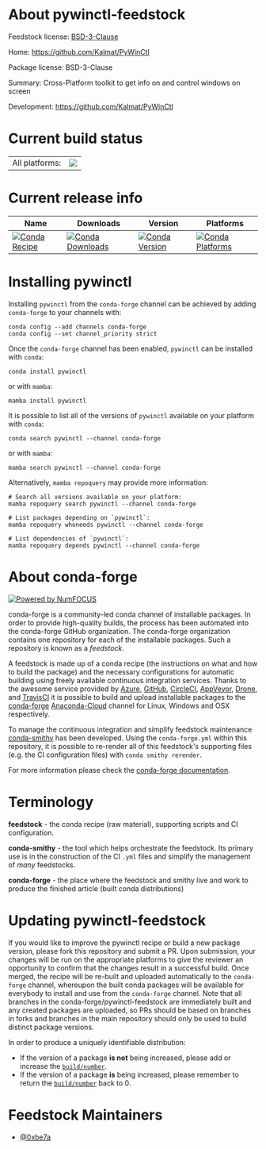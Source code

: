 About pywinctl-feedstock
========================

Feedstock license: [BSD-3-Clause](https://github.com/conda-forge/pywinctl-feedstock/blob/main/LICENSE.txt)

Home: https://github.com/Kalmat/PyWinCtl

Package license: BSD-3-Clause

Summary: Cross-Platform toolkit to get info on and control windows on screen

Development: https://github.com/Kalmat/PyWinCtl

Current build status
====================


<table><tr><td>All platforms:</td>
    <td>
      <a href="https://dev.azure.com/conda-forge/feedstock-builds/_build/latest?definitionId=20717&branchName=main">
        <img src="https://dev.azure.com/conda-forge/feedstock-builds/_apis/build/status/pywinctl-feedstock?branchName=main">
      </a>
    </td>
  </tr>
</table>

Current release info
====================

| Name | Downloads | Version | Platforms |
| --- | --- | --- | --- |
| [![Conda Recipe](https://img.shields.io/badge/recipe-pywinctl-green.svg)](https://anaconda.org/conda-forge/pywinctl) | [![Conda Downloads](https://img.shields.io/conda/dn/conda-forge/pywinctl.svg)](https://anaconda.org/conda-forge/pywinctl) | [![Conda Version](https://img.shields.io/conda/vn/conda-forge/pywinctl.svg)](https://anaconda.org/conda-forge/pywinctl) | [![Conda Platforms](https://img.shields.io/conda/pn/conda-forge/pywinctl.svg)](https://anaconda.org/conda-forge/pywinctl) |

Installing pywinctl
===================

Installing `pywinctl` from the `conda-forge` channel can be achieved by adding `conda-forge` to your channels with:

```
conda config --add channels conda-forge
conda config --set channel_priority strict
```

Once the `conda-forge` channel has been enabled, `pywinctl` can be installed with `conda`:

```
conda install pywinctl
```

or with `mamba`:

```
mamba install pywinctl
```

It is possible to list all of the versions of `pywinctl` available on your platform with `conda`:

```
conda search pywinctl --channel conda-forge
```

or with `mamba`:

```
mamba search pywinctl --channel conda-forge
```

Alternatively, `mamba repoquery` may provide more information:

```
# Search all versions available on your platform:
mamba repoquery search pywinctl --channel conda-forge

# List packages depending on `pywinctl`:
mamba repoquery whoneeds pywinctl --channel conda-forge

# List dependencies of `pywinctl`:
mamba repoquery depends pywinctl --channel conda-forge
```


About conda-forge
=================

[![Powered by
NumFOCUS](https://img.shields.io/badge/powered%20by-NumFOCUS-orange.svg?style=flat&colorA=E1523D&colorB=007D8A)](https://numfocus.org)

conda-forge is a community-led conda channel of installable packages.
In order to provide high-quality builds, the process has been automated into the
conda-forge GitHub organization. The conda-forge organization contains one repository
for each of the installable packages. Such a repository is known as a *feedstock*.

A feedstock is made up of a conda recipe (the instructions on what and how to build
the package) and the necessary configurations for automatic building using freely
available continuous integration services. Thanks to the awesome service provided by
[Azure](https://azure.microsoft.com/en-us/services/devops/), [GitHub](https://github.com/),
[CircleCI](https://circleci.com/), [AppVeyor](https://www.appveyor.com/),
[Drone](https://cloud.drone.io/welcome), and [TravisCI](https://travis-ci.com/)
it is possible to build and upload installable packages to the
[conda-forge](https://anaconda.org/conda-forge) [Anaconda-Cloud](https://anaconda.org/)
channel for Linux, Windows and OSX respectively.

To manage the continuous integration and simplify feedstock maintenance
[conda-smithy](https://github.com/conda-forge/conda-smithy) has been developed.
Using the ``conda-forge.yml`` within this repository, it is possible to re-render all of
this feedstock's supporting files (e.g. the CI configuration files) with ``conda smithy rerender``.

For more information please check the [conda-forge documentation](https://conda-forge.org/docs/).

Terminology
===========

**feedstock** - the conda recipe (raw material), supporting scripts and CI configuration.

**conda-smithy** - the tool which helps orchestrate the feedstock.
                   Its primary use is in the construction of the CI ``.yml`` files
                   and simplify the management of *many* feedstocks.

**conda-forge** - the place where the feedstock and smithy live and work to
                  produce the finished article (built conda distributions)


Updating pywinctl-feedstock
===========================

If you would like to improve the pywinctl recipe or build a new
package version, please fork this repository and submit a PR. Upon submission,
your changes will be run on the appropriate platforms to give the reviewer an
opportunity to confirm that the changes result in a successful build. Once
merged, the recipe will be re-built and uploaded automatically to the
`conda-forge` channel, whereupon the built conda packages will be available for
everybody to install and use from the `conda-forge` channel.
Note that all branches in the conda-forge/pywinctl-feedstock are
immediately built and any created packages are uploaded, so PRs should be based
on branches in forks and branches in the main repository should only be used to
build distinct package versions.

In order to produce a uniquely identifiable distribution:
 * If the version of a package **is not** being increased, please add or increase
   the [``build/number``](https://docs.conda.io/projects/conda-build/en/latest/resources/define-metadata.html#build-number-and-string).
 * If the version of a package **is** being increased, please remember to return
   the [``build/number``](https://docs.conda.io/projects/conda-build/en/latest/resources/define-metadata.html#build-number-and-string)
   back to 0.

Feedstock Maintainers
=====================

* [@0xbe7a](https://github.com/0xbe7a/)

